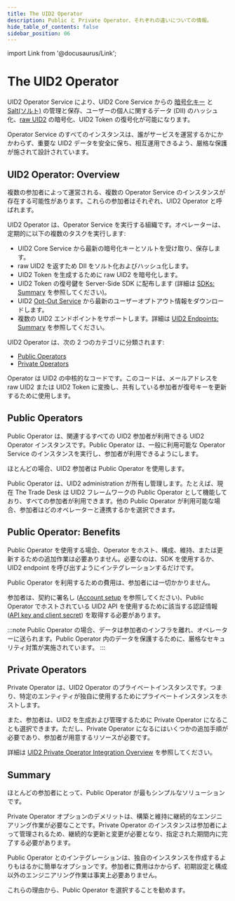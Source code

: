 ```yaml
---
title: The UID2 Operator
description: Public と Private Operator、それぞれの違いについての情報。
hide_table_of_contents: false
sidebar_position: 06
---
```


import Link from '@docusaurus/Link';

# The UID2 Operator

UID2 Operator Service により、UID2 Core Service からの <a href="../ref-info/glossary-uid#gl-encryption-key">暗号化キー</a> と [Salt(ソルト)](../ref-info/glossary-uid.md#gl-salt) の管理と保存、ユーザーの個人に関するデータ (<Link href="../ref-info/glossary-uid#gl-dii">DII</Link>) のハッシュ化、[raw UID2](../ref-info/glossary-uid.md#gl-raw-uid2) の暗号化、<Link href="../ref-info/glossary-uid#gl-uid2-token">UID2 Token</Link> の復号化が可能になります。

Operator Service のすべてのインスタンスは、誰がサービスを運営するかにかかわらず、重要な UID2 データを安全に保ち、相互運用できるよう、厳格な保護が施されて設計されています。

## UID2 Operator: Overview

複数の参加者によって運営される、複数の Operator Service のインスタンスが存在する可能性があります。これらの参加者はそれぞれ、UID2 Operator と呼ばれます。

UID2 Operator は、Operator Service を実行する組織です。オペレーターは、定期的に以下の複数のタスクを実行します:

- UID2 Core Service から最新の暗号化キーとソルトを受け取り、保存します。
- raw UID2 を返すため <Link href="../ref-info/glossary-uid#gl-dii">DII</Link> をソルト化およびハッシュ化します。
- UID2 Token を生成するために raw UID2 を暗号化します。
- UID2 Token の復号鍵を Server-Side SDK に配布します (詳細は [SDKs: Summary](../sdks/summary-sdks.md) を参照してください)。
- UID2 <a href="glossary-uid#gl-opt-out-service">Opt-Out Service</a> から最新のユーザーオプトアウト情報をダウンロードします。
- 複数の UID2 エンドポイントをサポートします。詳細は [UID2 Endpoints: Summary](../endpoints/summary-endpoints.md) を参照してください。

UID2 Operator は、次の 2 つのカテゴリに分類されます:

- [Public Operators](#public-operators)
- [Private Operators](#private-operators)

Operator は UID2 の中核的なコードです。このコードは、メールアドレスを raw UID2 または UID2 Token に変換し、共有している参加者が復号キーを更新するために使用します。

## Public Operators

Public Operator は、関連するすべての UID2 参加者が利用できる UID2 Operator インスタンスです。Public Operator は、一般に利用可能な Operator Service のインスタンスを実行し、参加者が利用できるようにします。

ほとんどの場合、UID2 参加者は Public Operator を使用します。

Public Operator は、UID2 administration が所有し管理します。たとえば、現在 The Trade Desk は UID2 フレームワークの Public Operator として機能しており、すべての参加者が利用できます。他の Public Operator が利用可能な場合、参加者はどのオペレーターと連携するかを選択できます。

## Public Operator: Benefits

Public Operator を使用する場合、Operator をホスト、構成、維持、または更新するための追加作業は必要ありません。必要なのは、SDK を使用するか、UID2 endpoint を呼び出すようにインテグレーションするだけです。

Public Operator を利用するための費用は、参加者には一切かかりません。

参加者は、契約に署名し ([Account setup](../getting-started/gs-account-setup.md) を参照してください)、Public Operator でホストされている UID2 API を使用するために該当する認証情報 ([API key and client secret](../getting-started/gs-credentials.md#api-key-and-client-secret)) を取得する必要があります。

:::note
Public Operator の場合、データは参加者のインフラを離れ、オペレーターに送られます。Public Operator 内のデータを保護するために、厳格なセキュリティ対策が実施されています。
:::

## Private Operators

Private Operator は、UID2 Operator のプライベートインスタンスです。つまり、特定のエンティティが独自に使用するためにプライベートインスタンスをホストします。

また、参加者は、UID2 を生成および管理するために Private Operator になることも選択できます。ただし、Private Operator になるにはいくつかの追加手順が必要であり、参加者が用意するリソースが必要です。

詳細は [UID2 Private Operator Integration Overview](../guides/integration-options-private-operator.md) を参照してください。

## Summary

ほとんどの参加者にとって、Public Operator が最もシンプルなソリューションです。

Private Operator オプションのデメリットは、構築と維持に継続的なエンジニアリング作業が必要なことです。Private Operator のインスタンスは参加者によって管理されるため、継続的な更新と変更が必要となり、指定された期間内に完了する必要があります。

Public Operator とのインテグレーションは、独自のインスタンスを作成するよりもはるかに簡単なオプションです。参加者に費用はかからず、初期設定と構成以外のエンジニアリング作業は事実上必要ありません。

これらの理由から、Public Operator を選択することを勧めます。
